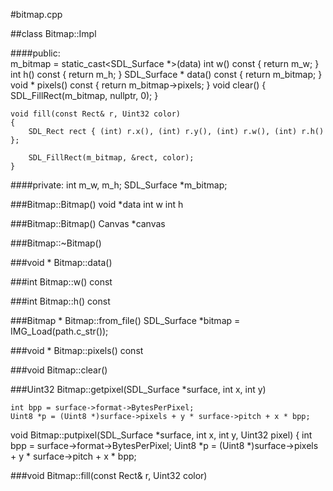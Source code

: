 #bitmap.cpp

##class Bitmap::Impl

####public:    
    m_bitmap = static_cast<SDL_Surface *>(data)
    int w() const { return m_w; }
    int h() const { return m_h; }
    SDL_Surface * data() const { return m_bitmap; }
    void * pixels() const { return m_bitmap->pixels; }
    void clear() { SDL_FillRect(m_bitmap, nullptr, 0); }

    void fill(const Rect& r, Uint32 color)
    {
        SDL_Rect rect { (int) r.x(), (int) r.y(), (int) r.w(), (int) r.h() };

        SDL_FillRect(m_bitmap, &rect, color);
    }

####private:
    int m_w, m_h;
    SDL_Surface *m_bitmap;


###Bitmap::Bitmap()
    void *data
    int w
    int h

###Bitmap::Bitmap()
    Canvas *canvas

###Bitmap::~Bitmap()

###void * Bitmap::data()

###int Bitmap::w() const

###int Bitmap::h() const

###Bitmap * Bitmap::from_file()
    SDL_Surface *bitmap = IMG_Load(path.c_str());


###void * Bitmap::pixels() const

###void Bitmap::clear()

###Uint32 Bitmap::getpixel(SDL_Surface *surface, int x, int y)

    int bpp = surface->format->BytesPerPixel;
    Uint8 *p = (Uint8 *)surface->pixels + y * surface->pitch + x * bpp;

void
Bitmap::putpixel(SDL_Surface *surface, int x, int y, Uint32 pixel)
{
    int bpp = surface->format->BytesPerPixel;
    Uint8 *p = (Uint8 *)surface->pixels + y * surface->pitch + x * bpp;

###void Bitmap::fill(const Rect& r, Uint32 color)
